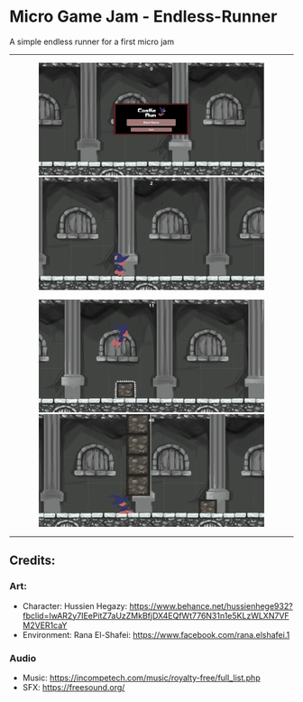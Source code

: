 # Micro Game Jam - Endless-Runner

A simple endless runner for a first micro jam

<hr>

<p align="center">
  <img width="400" height="200" src="Screens/Screen1-MainMenu.png">
  <img width="400" height="200" src="Screens/Screen2.png">
</p>
<p align="center">
  <img width="400" height="200" src="Screens/Screen3.png">
  <img width="400" height="200" src="Screens/Screen4.png">
</p>

<hr>

## Credits:

### Art:
- Character: 
    Hussien Hegazy: https://www.behance.net/hussienhege932?fbclid=IwAR2y7IEePitZ7aUzZMkBfjDX4EQfWt776N31n1e5KLzWLXN7VFM2VER1caY
- Environment:
    Rana El-Shafei: https://www.facebook.com/rana.elshafei.1

### Audio
- Music: https://incompetech.com/music/royalty-free/full_list.php
- SFX: https://freesound.org/
